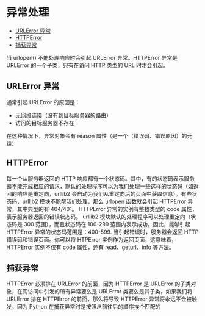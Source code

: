# 异常处理

<!-- vim-markdown-toc GFM -->
* [URLError 异常](#urlerror-异常)
* [HTTPError](#httperror)
* [捕获异常](#捕获异常)

<!-- vim-markdown-toc -->

当 urlopen() 不能处理响应时会引起 URLError 异常。HTTPError 异常是 URLError 的一个子类，只有在访问 HTTP 类型的 URL 时才会引起。

## URLError 异常

通常引起 URLError 的原因是：

* 无网络连接（没有到目标服务器的路由）
* 访问的目标服务器不存在

在这种情况下，异常对象会有 reason 属性（是一个（错误码、错误原因）的元组）

## HTTPError

每一个从服务器返回的 HTTP 响应都有一个状态码。其中，有的状态码表示服务器不能完成相应的请求，默认的处理程序可以为我们处理一些这样的状态码（如返回的响应是重定向，urllib2 会自动为我们从重定向后的页面中获取信息）。有些状态码，urllib2 模块不能帮我们处理，那么 urlopen 函数就会引起 HTTPError 异常，其中典型的有 404/401。
HTTPError 异常的实例有整数类型的 code 属性，表示服务器返回的错误状态码。
urllib2 模块默认的处理程序可以处理重定向（状态码是 300 范围），而且状态码在 100-299 范围内表示成功。因此，能够引起 HTTPError 异常的状态码范围是：400-599.
当引起错误时，服务器会返回 HTTP 错误码和错误页面。你可以将 HTPError 实例作为返回页面，这意味着，HTTPError 实例不仅有 code 属性，还有 read、geturl、info 等方法。

## 捕获异常

HTTPError 必须排在 URLError 的前面，因为 HTTPError 是 URLError 的子类对象，在网访问中引发的所有异常要么是 URLError 类要么是其子类，如果我们将 URLError 排在 HTTPError 的前面，那么将导致 HTTPError 异常将永远不会被触发，因为 Python 在捕获异常时是按照从前往后的顺序挨个匹配的
